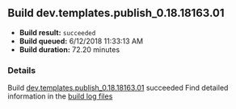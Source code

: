 ## Build dev.templates.publish_0.18.18163.01
- **Build result:** `succeeded`
- **Build queued:** 6/12/2018 11:33:13 AM
- **Build duration:** 72.20 minutes
### Details
Build [dev.templates.publish_0.18.18163.01](https://winappstudio.visualstudio.com/web/build.aspx?pcguid=a4ef43be-68ce-4195-a619-079b4d9834c2&builduri=vstfs%3a%2f%2f%2fBuild%2fBuild%2f25863) succeeded
Find detailed information in the [build log files](https://uwpctdiags.blob.core.windows.net/buildlogs/dev.templates.publish_0.18.18163.01_logs.zip)
